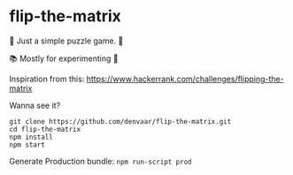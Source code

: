 # flip-the-matrix
:space_invader: Just a simple puzzle game. :space_invader:

:books: Mostly for experimenting :microscope:

Inspiration from this: https://www.hackerrank.com/challenges/flipping-the-matrix

Wanna see it?

    git clone https://github.com/denvaar/flip-the-matrix.git
    cd flip-the-matrix
    npm install
    npm start

Generate Production bundle: `npm run-script prod`
